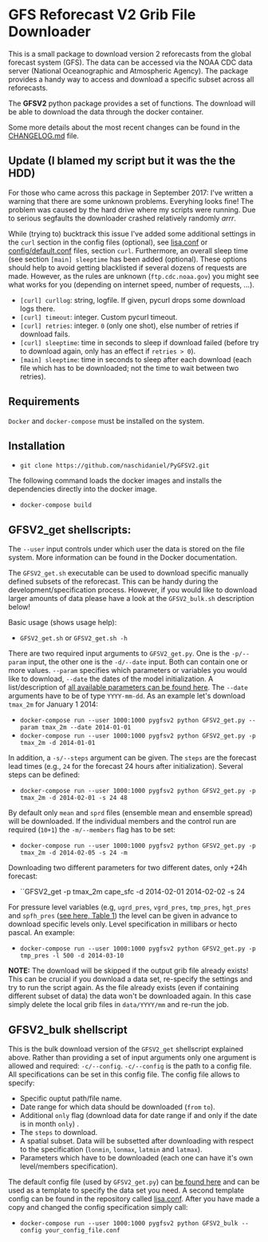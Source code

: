 

# GFS Reforecast V2 Grib File Downloader

This is a small package to download version 2 reforecasts
from the global forecast system (GFS). The data can be accessed
via the NOAA CDC data server (National Oceanographic and Atmospheric Agency).
The package provides a handy way to access and download a specific subset
across all reforecasts.

The **GFSV2** python package provides a set of functions. The download will be able to download the data through the docker container. 

Some more details about the most recent changes can be found in the
[CHANGELOG.md](CHANGELOG.md) file.

## Update (I blamed my script but it was the the HDD)

For those who came across this package in September 2017: I've written a
warning that there are some unknown problems. Everyhing looks fine! The
problem was caused by the hard drive where my scripts were running. Due to
serious segfaults the downloader crashed relatively randomly *arrr*.

While (trying to) bucktrack this issue I've added some additional settings in
the  `curl` section in the config files (optional), see [lisa.conf](lisa.conf)
or [config/default.conf](config/default.conf) files, section `curl`.
Furthermore, an overall sleep time (see section `[main] sleeptime` has been
added (optional).  These options should help to avoid getting blacklisted if
several dozens of requests are made. However, as the rules are unknown
(`ftp.cdc.noaa.gov`) you might see what works for you (depending on internet
speed, number of requests, ...).

* `[curl] curllog`: string, logfile. If given, pycurl drops some download logs there.
* `[curl] timeout`: integer. Custom pycurl timeout.
* `[curl] retries`: integer. `0` (only one shot), else number of retries if download fails.
* `[curl] sleeptime`: time in seconds to sleep if download failed (before try to download again,
   only has an effect if `retries > 0`).
* `[main] sleeptime`: time in seconds to sleep after each download (each file which has to be
   downloaded; not the time to wait between two retries).

## Requirements

`Docker` and `docker-compose` must be installed on the system.

## Installation

* `git clone https://github.com/naschidaniel/PyGFSV2.git`

The following command loads the docker images and installs the dependencies directly into the docker image.

* `docker-compose build`

## GFSV2_get shellscripts:

The ``--user`` input controls under which user the data is stored on the file system. More information can be found in the Docker documentation.

The ``GFSV2_get.sh`` executable can be used to download specific manually defined
subsets of the reforecast. This can be handy during the development/specification
process. However, if you would like to download larger amounts of data please
have a look at the ``GFSV2_bulk.sh`` description below!

Basic usage (shows usage help):
* ``GFSV2_get.sh`` or ``GFSV2_get.sh -h``

There are two required input arguments to ``GFSV2_get.py``. One is the ``-p/--param``
input, the other one is the ``-d/--date`` input. Both can contain one or more
values. ``--param`` specifies which parameters or variables you would like to
download, ``--date`` the dates of the model initialization. A list/description
of [all available parameters can be found here](https://www.esrl.noaa.gov/psd/forecasts/reforecast2/README.GEFS_Reforecast2.pdf).
The ``--date`` arguments have to be of type ``YYYY-mm-dd``. As an example
let's download ``tmax_2m`` for January 1 2014:
* ``docker-compose run --user 1000:1000 pygfsv2 python GFSV2_get.py --param tmax_2m --date 2014-01-01``
* ``docker-compose run --user 1000:1000 pygfsv2 python GFSV2_get.py -p tmax_2m -d 2014-01-01``

In addition, a ``-s/--steps`` argument can be given. The ``steps`` are the
forecast lead times (e.g., ``24`` for the forecast 24 hours after initialization).
Several steps can be defined:
* ``docker-compose run --user 1000:1000 pygfsv2 python GFSV2_get.py -p tmax_2m -d 2014-02-01 -s 24 48``

By default only ``mean`` and ``sprd`` files (ensemble mean and ensemble spread)
will be downloaded. If the individual members and the control run are required
(``10+1``) the ``-m/--members`` flag has to be set:
* ``docker-compose run --user 1000:1000 pygfsv2 python GFSV2_get.py -p tmax_2m -d 2014-02-05 -s 24 -m``

Downloading two different parameters for two different dates, only +24h forecast:
* ``GFSV2_get -p tmax_2m cape_sfc -d 2014-02-01 2014-02-02 -s 24

For pressure level variables (e.g, ``ugrd_pres``, ``vgrd_pres``, ``tmp_pres``, ``hgt_pres`` and ``spfh_pres``
([see here, Table 1](https://www.esrl.noaa.gov/psd/forecasts/reforecast2/README.GEFS_Reforecast2.pdf)) the 
level can be given in advance to download specific levels only. Level specification
in millibars or hecto pascal. An example:
* ``docker-compose run --user 1000:1000 pygfsv2 python GFSV2_get.py -p tmp_pres -l 500 -d 2014-03-10``

**NOTE:** The download will be skipped if the output grib file already exists!
This can be crucial if you download a data set, re-specify the settings and try
to run the script again. As the file already exists (even if containing different
subset of data) the data won't be downloaded again. In this case simply delete
the local grib files in ``data/YYYY/mm`` and re-run the job.

## GFSV2_bulk shellscript

This is the bulk download version of the ``GFSV2_get`` shellscript explained
above. Rather than providing a set of input arguments only one argument is
allowed and required: ``-c/--config``. ``-c/--config`` is the path to a config
file. All specifications can be set in this config file. The config file allows
to specify:

* Specific ouptut path/file name.
* Date range for which data should be downloaded (``from`` ``to``).
* Additional ``only`` flag (download data for date range if and only if the
   date is in month ``only``) .
* The ``steps`` to download.
* A spatial subset. Data will be subsetted after 
   downloading with respect to the specification (``lonmin``, ``lonmax``, ``latmin`` and ``latmax``).
* Parameters which have to be downloaded (each one can have it's own level/members specification).

The default config file (used by ``GFSV2_get.py``) can
[be found here](GFSV2/config/default.conf) and can be used as a template
to specify the data set you need. A second template config can be found
in the repository called [lisa.conf](lisa.conf). After you have made a copy
and changed the config specification simply call:

* ``docker-compose run --user 1000:1000 pygfsv2 python GFSV2_bulk --config your_config_file.conf``







